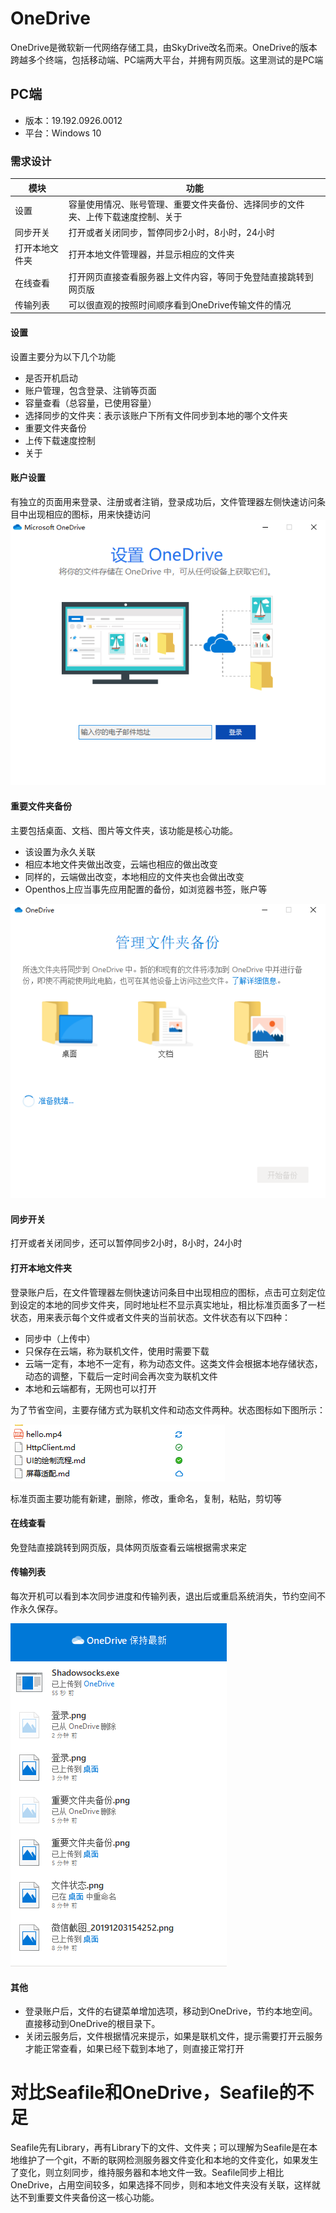 # OneDrive
OneDrive是微软新一代网络存储工具，由SkyDrive改名而来。OneDrive的版本跨越多个终端，包括移动端、PC端两大平台，并拥有网页版。这里测试的是PC端

## PC端
- 版本：19.192.0926.0012
- 平台：Windows 10

### 需求设计
|模块|功能|
|---|---|
|设置|容量使用情况、账号管理、重要文件夹备份、选择同步的文件夹、上传下载速度控制、关于|
|同步开关|打开或者关闭同步，暂停同步2小时，8小时，24小时|
|打开本地文件夹|打开本地文件管理器，并显示相应的文件夹|
|在线查看|打开网页直接查看服务器上文件内容，等同于免登陆直接跳转到网页版|
|传输列表|可以很直观的按照时间顺序看到OneDrive传输文件的情况|

#### 设置
设置主要分为以下几个功能
- 是否开机启动
- 账户管理，包含登录、注销等页面
- 容量查看（总容量，已使用容量）
- 选择同步的文件夹：表示该账户下所有文件同步到本地的哪个文件夹
- 重要文件夹备份
- 上传下载速度控制
- 关于

#### 账户设置
有独立的页面用来登录、注册或者注销，登录成功后，文件管理器左侧快速访问条目中出现相应的图标，用来快捷访问
![登录](img/登录.png)

#### 重要文件夹备份
主要包括桌面、文档、图片等文件夹，该功能是核心功能。
- 该设置为永久关联
- 相应本地文件夹做出改变，云端也相应的做出改变
- 同样的，云端做出改变，本地相应的文件夹也会做出改变
- Openthos上应当事先应用配置的备份，如浏览器书签，账户等

![重要文件夹备份](img/重要文件夹备份.png)

#### 同步开关
打开或者关闭同步，还可以暂停同步2小时，8小时，24小时

#### 打开本地文件夹
登录账户后，在文件管理器左侧快速访问条目中出现相应的图标，点击可立刻定位到设定的本地的同步文件夹，同时地址栏不显示真实地址，相比标准页面多了一栏状态，用来表示每个文件或者文件夹的当前状态。文件状态有以下四种：
- 同步中（上传中）
- 只保存在云端，称为联机文件，使用时需要下载
- 云端一定有，本地不一定有，称为动态文件。这类文件会根据本地存储状态，动态的调整，下载后一定时间会再次变为联机文件
- 本地和云端都有，无网也可以打开

为了节省空间，主要存储方式为联机文件和动态文件两种。状态图标如下图所示：

![文件状态](img/文件状态.png)

标准页面主要功能有新建，删除，修改，重命名，复制，粘贴，剪切等

#### 在线查看
免登陆直接跳转到网页版，具体网页版查看云端根据需求来定

#### 传输列表
每次开机可以看到本次同步进度和传输列表，退出后或重启系统消失，节约空间不作永久保存。

![传输列表](img/传输列表.png)

#### 其他
- 登录账户后，文件的右键菜单增加选项，移动到OneDrive，节约本地空间。直接移动到OneDrive的根目录下。
- 关闭云服务后，文件根据情况来提示，如果是联机文件，提示需要打开云服务才能正常查看，如果已经下载到本地了，则直接正常打开

# 对比Seafile和OneDrive，Seafile的不足
Seafile先有Library，再有Library下的文件、文件夹；可以理解为Seafile是在本地维护了一个git，不断的联网检测服务器文件变化和本地的文件变化，如果发生了变化，则立刻同步，维持服务器和本地文件一致。Seafile同步上相比OneDrive，占用空间较多，如果选择不同步，则和本地文件夹没有关联，这样就达不到重要文件夹备份这一核心功能。
